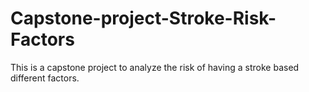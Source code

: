 # Capstone-project-Stroke-Risk-Factors
This is a capstone project to analyze the risk of having a stroke based different factors. 
